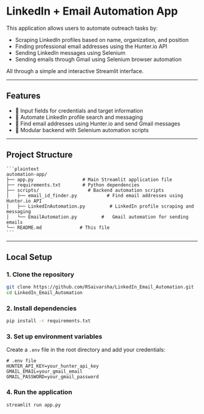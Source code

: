 # LinkedIn + Email Automation App

This application allows users to automate outreach tasks by:

- Scraping LinkedIn profiles based on name, organization, and position
- Finding professional email addresses using the Hunter.io API
- Sending LinkedIn messages using Selenium
- Sending emails through Gmail using Selenium browser automation

All through a simple and interactive Streamlit interface.

---

## Features

- 📄 Input fields for credentials and target information
- 🔗 Automate LinkedIn profile search and messaging
- 📧 Find email addresses using Hunter.io and send Gmail messages
- 🧩 Modular backend with Selenium automation scripts

---

## Project Structure
    
    ```plaintext   
    automation-app/
    ├── app.py                  # Main Streamlit application file       
    ├── requirements.txt        # Python dependencies
    ├── scripts/                  # Backend automation scripts
    │   ├── email_id_finder.py           # Find email addresses using Hunter.io API
    │   ├── LinkedInAutomation.py         # LinkedIn profile scraping and messaging
    │   └── EmailAutomation.py         #   Gmail automation for sending emails
    └── README.md              # This file
    ```

---

## Local Setup

### 1. Clone the repository

```bash
git clone https://github.com/RSaivarsha/LinkedIn_Email_Automation.git
cd LinkedIn_Email_Automation

```
### 2. Install dependencies

```bash
pip install -r requirements.txt
```
### 3. Set up environment variables
Create a `.env` file in the root directory and add your credentials:

```plaintext
# .env file
HUNTER_API_KEY=your_hunter_api_key
GMAIL_EMAIL=your_gmail_email
GMAIL_PASSWORD=your_gmail_password
```
### 4. Run the application

```bash
streamlit run app.py
```

